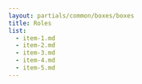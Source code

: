 ```yaml
---
layout: partials/common/boxes/boxes
title: Roles
list:
  - item-1.md
  - item-2.md
  - item-3.md
  - item-4.md
  - item-5.md
---
```

